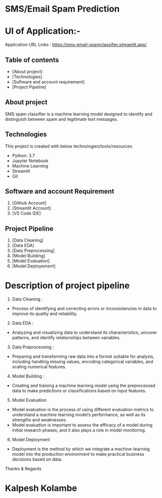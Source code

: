 # SMS/Email Spam Prediction


# UI of Application:-

Application URL Links : https://sms-email-spamclassifier.streamlit.app/



## Table of contents
* [About project]
* [Technologies]
* [Software and account requirement]
* [Project Pipeline]


## About project
SMS spam classifier is a machine learning model designed to identify and distinguish between spam and legitimate text messages.



## Technologies
This project is created with below technologies/tools/resources:
* Python: 3.7
* Jupyter Notebook
* Machine Learning
* Streamlit
* Git


## Software and account Requirement
1. [Github Account]
2. [Streamlit Account]
3. [VS Code IDE]


## Project Pipeline
1. [Data Cleaning]
2. [Data EDA]
3. [Data Preprocessing]
4. [Model Building]
5. [Model Evaluation]
6. [Model Deployement]

# Description of project pipeline

1. Data Cleaning : 
* Process of identifying and correcting errors or inconsistencies in data to improve its quality and reliability.

2. Data EDA :
* Analyzing and visualizing data to understand its characteristics, uncover patterns, and identify relationships between variables.

3. Data Preprocessing : 
* Preparing and transforming raw data into a format suitable for analysis, including handling missing values, encoding categorical variables, and scaling numerical features.

4. Model Building :
* Creating and training a machine learning model using the preprocessed data to make predictions or classifications based on input features.

5. Model Evaluation
* Model evaluation is the process of using different evaluation metrics to understand a machine learning model’s performance, as well as its strengths and weaknesses.
* Model evaluation is important to assess the efficacy of a model during initial research phases, and it also plays a role in model monitoring.

6. Model Deployment
* Deployment is the method by which we integrate a machine-learning model into the production environment to make practical business decisions based on data. 


  
  
Thanks & Regards
# Kalpesh Kolambe
  
